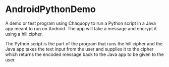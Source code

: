 # AndroidPythonDemo
A demo or test program using Chaquopy to run a Python script in a Java app meant to run on Android. The app will take a message and encrypt it using a hill cipher.

The Python script is the part of the program that runs the hill cipher and the Java app takes the text input from the user and supplies it to the cipher which returns the encoded message back to the Java app to be given to the user.
